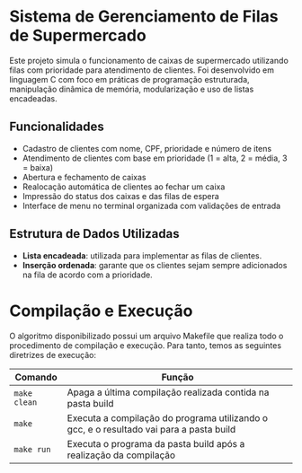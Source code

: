 # Sistema de Gerenciamento de Filas de Supermercado

Este projeto simula o funcionamento de caixas de supermercado utilizando filas com prioridade para atendimento de clientes. Foi desenvolvido em linguagem C com foco em práticas de programação estruturada, manipulação dinâmica de memória, modularização e uso de listas encadeadas.

## Funcionalidades

- Cadastro de clientes com nome, CPF, prioridade e número de itens
- Atendimento de clientes com base em prioridade (1 = alta, 2 = média, 3 = baixa)
- Abertura e fechamento de caixas
- Realocação automática de clientes ao fechar um caixa
- Impressão do status dos caixas e das filas de espera
- Interface de menu no terminal organizada com validações de entrada

## Estrutura de Dados Utilizadas

- **Lista encadeada**: utilizada para implementar as filas de clientes.
- **Inserção ordenada**: garante que os clientes sejam sempre adicionados na fila de acordo com a prioridade.

# Compilação e Execução

O algoritmo disponibilizado possui um arquivo Makefile que realiza todo o procedimento de compilação e execução. Para tanto, temos as seguintes diretrizes de execução:

<div>

| Comando                |  Função                                                                                           |
| -----------------------| ------------------------------------------------------------------------------------------------- |
|  `make clean`          | Apaga a última compilação realizada contida na pasta build                                        |
|  `make`                | Executa a compilação do programa utilizando o gcc, e o resultado vai para a pasta build           |
|  `make run`            | Executa o programa da pasta build após a realização da compilação                                 |

</div>


